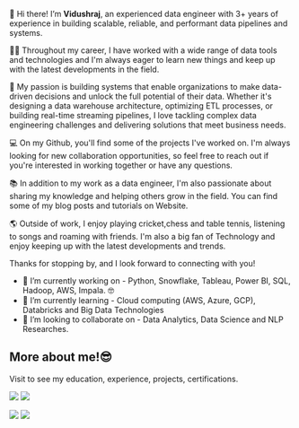 👋 Hi there! I’m **Vidushraj**, an experienced data engineer with 3+ years of experience in building scalable, reliable, and performant data pipelines and systems.

👨‍💻 Throughout my career, I have worked with a wide range of data tools and technologies and I'm always eager to learn new things and keep up with the latest developments in the field.

🚀 My passion is building systems that enable organizations to make data-driven decisions and unlock the full potential of their data. Whether it's designing a data warehouse architecture, optimizing ETL processes, or building real-time streaming pipelines, I love tackling complex data engineering challenges and delivering solutions that meet business needs.

💻 On my Github, you'll find some of the projects I've worked on. I'm always looking for new collaboration opportunities, so feel free to reach out if you're interested in working together or have any questions.

📚 In addition to my work as a data engineer, I'm also passionate about sharing my knowledge and helping others grow in the field. You can find some of my blog posts and tutorials on Website.

🌎 Outside of work, I enjoy playing cricket,chess and table tennis, listening to songs and roaming with friends. I'm also a big fan of Technology and enjoy keeping up with the latest developments and trends.

Thanks for stopping by, and I look forward to connecting with you!


- 🔭 I’m currently working on - Python, Snowflake, Tableau, Power BI, SQL, Hadoop, AWS, Impala. 🤓
- 🌱 I’m currently learning - Cloud computing (AWS, Azure, GCP), Databricks and Big Data Technologies
- 👯 I’m looking to collaborate on - Data Analytics, Data Science and NLP Researches.


## More about me!😎
Visit to see my education, experience, projects, certifications. 

[<img target="_blank" src="https://img.icons8.com/dusk/64/000000/internet.png">](http://vidush.netlify.app/)    [<img target="_blank" src="https://img.icons8.com/doodle/64/000000/linkedin-circled.png"/>](https://www.linkedin.com/in/vidushraj5/) 

[<img src="https://img.icons8.com/dusk/64/000000/medium-new.png"/>](https://medium.com/@vidushraj5)   [<img src="https://img.icons8.com/windows/64/000000/hackerrank.png"/>](https://www.hackerrank.com/TeamAgni_HA20?hr_r=1)
